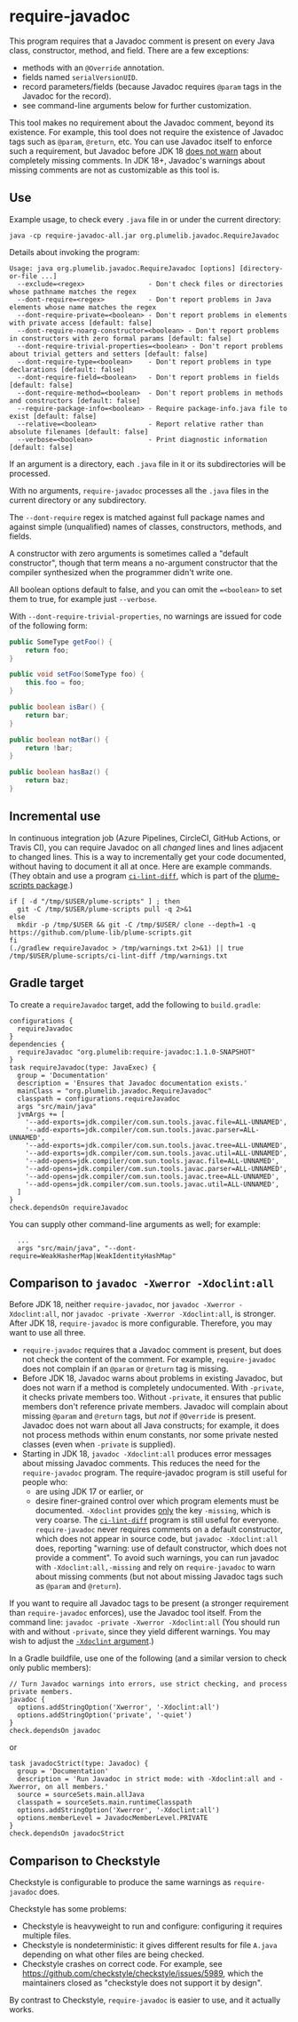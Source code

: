 # require-javadoc

This program requires that a Javadoc comment is present on
every Java class, constructor, method, and field.
There are a few exceptions:

 * methods with an `@Override` annotation.
 * fields named `serialVersionUID`.
 * record parameters/fields (because Javadoc
   requires `@param` tags in the Javadoc for the record).
 * see command-line arguments below for further customization.

This tool makes no requirement about the Javadoc comment, beyond its existence.
For example, this tool does not require the existence
of Javadoc tags such as `@param`, `@return`, etc.
You can use Javadoc itself to enforce such a requirement,
but Javadoc before JDK 18 [does not warn](#comparison-to-javadoc--xwerror--xdoclintall)
about completely missing comments.  In JDK 18+, Javadoc's warnings about
missing comments are not as customizable as this tool is.


## Use

Example usage, to check every `.java` file in or under the current directory:

```
java -cp require-javadoc-all.jar org.plumelib.javadoc.RequireJavadoc
```

Details about invoking the program:

```
Usage: java org.plumelib.javadoc.RequireJavadoc [options] [directory-or-file ...]
  --exclude=<regex>                - Don't check files or directories whose pathname matches the regex
  --dont-require=<regex>           - Don't report problems in Java elements whose name matches the regex
  --dont-require-private=<boolean> - Don't report problems in elements with private access [default: false]
  --dont-require-noarg-constructor=<boolean> - Don't report problems in constructors with zero formal params [default: false]
  --dont-require-trivial-properties=<boolean> - Don't report problems about trivial getters and setters [default: false]
  --dont-require-type=<boolean>    - Don't report problems in type declarations [default: false]
  --dont-require-field=<boolean>   - Don't report problems in fields [default: false]
  --dont-require-method=<boolean>  - Don't report problems in methods and constructors [default: false]
  --require-package-info=<boolean> - Require package-info.java file to exist [default: false]
  --relative=<boolean>             - Report relative rather than absolute filenames [default: false]
  --verbose=<boolean>              - Print diagnostic information [default: false]
```

If an argument is a directory, each `.java` file in it or its subdirectories will be processed.

With no arguments, `require-javadoc` processes all the `.java` files in the current directory
or any subdirectory.

The `--dont-require` regex is matched against full package names and against simple
(unqualified) names of classes, constructors, methods, and fields.

A constructor with zero arguments is sometimes called a "default constructor", though that term
means a no-argument constructor that the compiler synthesized when the programmer didn't write one.

All boolean options default to false, and you can omit the `=<boolean>` to set them to true, for
example just `--verbose`.

With `--dont-require-trivial-properties`, no warnings are issued for code of the following form:

```java
public SomeType getFoo() {
    return foo;
}

public void setFoo(SomeType foo) {
    this.foo = foo;
}

public boolean isBar() {
    return bar;
}

public boolean notBar() {
    return !bar;
}

public boolean hasBaz() {
    return baz;
}
```


## Incremental use

In continuous integration job (Azure Pipelines, CircleCI, GitHub Actions, or Travis CI),
you can require Javadoc on all *changed* lines and lines
adjacent to changed lines.  This is a way to incrementally get your code
documented, without having to document it all at once.
Here are example commands.  (They obtain and use a program
[`ci-lint-diff`](https://github.com/plume-lib/plume-scripts/blob/master/ci-lint-diff),
which is part of the [plume-scripts package](https://github.com/plume-lib/plume-scripts).)

```
if [ -d "/tmp/$USER/plume-scripts" ] ; then
  git -C /tmp/$USER/plume-scripts pull -q 2>&1
else
  mkdir -p /tmp/$USER && git -C /tmp/$USER/ clone --depth=1 -q https://github.com/plume-lib/plume-scripts.git
fi
(./gradlew requireJavadoc > /tmp/warnings.txt 2>&1) || true
/tmp/$USER/plume-scripts/ci-lint-diff /tmp/warnings.txt
```


## Gradle target

To create a `requireJavadoc` target, add the following to `build.gradle`:

```
configurations {
  requireJavadoc
}
dependencies {
  requireJavadoc "org.plumelib:require-javadoc:1.1.0-SNAPSHOT"
}
task requireJavadoc(type: JavaExec) {
  group = 'Documentation'
  description = 'Ensures that Javadoc documentation exists.'
  mainClass = "org.plumelib.javadoc.RequireJavadoc"
  classpath = configurations.requireJavadoc
  args "src/main/java"
  jvmArgs += [
    '--add-exports=jdk.compiler/com.sun.tools.javac.file=ALL-UNNAMED',
    '--add-exports=jdk.compiler/com.sun.tools.javac.parser=ALL-UNNAMED',
    '--add-exports=jdk.compiler/com.sun.tools.javac.tree=ALL-UNNAMED',
    '--add-exports=jdk.compiler/com.sun.tools.javac.util=ALL-UNNAMED',
    '--add-opens=jdk.compiler/com.sun.tools.javac.file=ALL-UNNAMED',
    '--add-opens=jdk.compiler/com.sun.tools.javac.parser=ALL-UNNAMED',
    '--add-opens=jdk.compiler/com.sun.tools.javac.tree=ALL-UNNAMED',
    '--add-opens=jdk.compiler/com.sun.tools.javac.util=ALL-UNNAMED',
  ]
}
check.dependsOn requireJavadoc
```

You can supply other command-line arguments as well; for example:
```
  ...
  args "src/main/java", "--dont-require=WeakHasherMap|WeakIdentityHashMap"
```


## Comparison to `javadoc -Xwerror -Xdoclint:all`

Before JDK 18,
neither `require-javadoc`,
nor `javadoc -Xwerror -Xdoclint:all`,
nor `javadoc -private -Xwerror -Xdoclint:all`,
is stronger.
After JDK 18, `require-javadoc` is more configurable.
Therefore, you may want to use all three.

 * `require-javadoc` requires that a Javadoc comment is present, but does not check the content
   of the comment.  For example, `require-javadoc` does not complain if an `@param` or `@return`
   tag is missing.
 * Before JDK 18, Javadoc warns about problems in existing Javadoc, but does not warn if
   a method is completely undocumented.
   With `-private`, it checks private members too.
   Without `-private`, it ensures that public members don't reference private members.
   Javadoc will complain about missing `@param` and `@return` tags, but *not* if `@Override` is present.
   Javadoc does not warn about all Java constructs; for example, it does not process methods
   within enum constants, nor some private nested classes (even when `-private` is supplied).
 * Starting in JDK 18, `javadoc -Xdoclint:all` produces error messages about missing Javadoc comments.
   This reduces the need for the `require-javadoc` program.
   The require-javadoc program is still useful for people who:
     * are using JDK 17 or earlier, or
     * desire finer-grained control over which program elements must be documented.
       `-Xdoclint` provides
       [only](https://docs.oracle.com/en/java/javase/17/docs/specs/man/javadoc.html#additional-options-provided-by-the-standard-doclet)
       the key `-missing`, which is very coarse.
   The [`ci-lint-diff`](https://github.com/plume-lib/plume-scripts/blob/master/ci-lint-diff)
   program is still useful for everyone.
   `require-javadoc` never requires comments on a default constructor, which does not appear in
   source code, but `javadoc -Xdoclint:all` does, reporting "warning: use of default constructor,
   which does not provide a comment".  To avoid such warnings, you can run javadoc with
   `-Xdoclint:all,-missing` and rely on `require-javadoc` to warn about missing comments
   (but not about missing Javadoc tags such as `@param` and `@return`).


If you want to require all Javadoc tags to be present (a stronger requirement
than `require-javadoc` enforces), use the Javadoc tool itself.
From the command line:
```javadoc -private -Xwerror -Xdoclint:all```
(You should run with and without `-private`, since they yield different warnings.
You may wish to adjust the [`-Xdoclint` argument](https://docs.oracle.com/javase/8/docs/technotes/tools/unix/javadoc.html#BEJEFABE).)

In a Gradle buildfile, use one of the following (and a similar version to check only public members):
```
// Turn Javadoc warnings into errors, use strict checking, and process private members.
javadoc {
  options.addStringOption('Xwerror', '-Xdoclint:all')
  options.addStringOption('private', '-quiet')
}
check.dependsOn javadoc
```
or
```
task javadocStrict(type: Javadoc) {
  group = 'Documentation'
  description = 'Run Javadoc in strict mode: with -Xdoclint:all and -Xwerror, on all members.'
  source = sourceSets.main.allJava
  classpath = sourceSets.main.runtimeClasspath
  options.addStringOption('Xwerror', '-Xdoclint:all')
  options.memberLevel = JavadocMemberLevel.PRIVATE
}
check.dependsOn javadocStrict
```


## Comparison to Checkstyle

Checkstyle is configurable to produce the same warnings as `require-javadoc` does.

[//]: # (Comparison is as of July 2018, but I don't think anything has changed since then.)

Checkstyle has some problems:
 * Checkstyle is heavyweight to run and configure:  configuring it requires multiple files.
 * Checkstyle is nondeterministic:  it gives different results for file `A.java` depending on what other files are being checked.
 * Checkstyle crashes on correct code.  For example, see https://github.com/checkstyle/checkstyle/issues/5989, which the maintainers closed as "checkstyle does not support it by design".

By contrast to Checkstyle, `require-javadoc` is easier to use, and it actually works.
